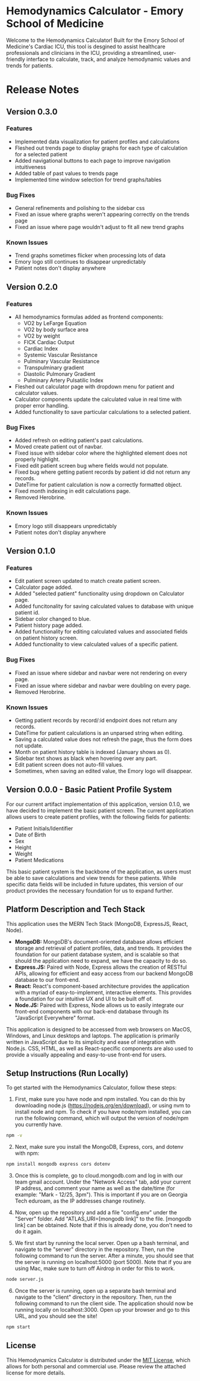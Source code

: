 # Hemodynamics Calculator - Emory School of Medicine

Welcome to the Hemodynamics Calculator! Built for the Emory School of Medicine's Cardiac ICU, this tool is desgined to assist healthcare professionals and clinicians in the ICU, providing a streamlined, user-friendly interface to calculate, track, and analyze hemodynamic values and trends for patients.

# Release Notes

## Version 0.3.0

### Features
* Implemented data visualization for patient profiles and calculations
* Fleshed out trends page to display graphs for each type of calculation for a selected patient
* Added navigational buttons to each page to improve navigation intuitiveness
* Added table of past values to trends page
* Implemented time window selection for trend graphs/tables

### Bug Fixes
* General refinements and polishing to the sidebar css
* Fixed an issue where graphs weren't appearing correctly on the trends page
* Fixed an issue where page wouldn't adjust to fit all new trend graphs

### Known Issues
* Trend graphs sometimes flicker when processing lots of data
* Emory logo still continues to disappear unpredictably
* Patient notes don't display anywhere

## Version 0.2.0

### Features
* All hemodynamics formulas added as frontend components:
   * VO2 by LeFarge Equation
   * VO2 by body surface area
   * VO2 by weight
   * FICK Cardiac Output
   * Cardiac Index
   * Systemic Vascular Resistance
   * Pulminary Vascular Resistance
   * Transpulminary gradient
   * Diastolic Pulmonary Gradient
   * Pulminary Artery Pulsatilic Index
* Fleshed out calculator page with dropdown menu for patient and calculator values.
* Calculator components update the calculated value in real time with proper error handling.
* Added functionality to save particular calculations to a selected patient.

### Bug Fixes
* Added refresh on editing patient's past calculations.
* Moved create patient out of navbar.
* Fixed issue with sidebar color where the highlighted element does not properly highlight.
* Fixed edit patient screen bug where fields would not populate.
* Fixed bug where getting patient records by patient id did not return any records.
* DateTime for patient calculation is now a correctly formatted object.
* Fixed month indexing in edit calculations page.
* Removed Herobrine. 

### Known Issues
* Emory logo still disappears unpredictably
* Patient notes don't display anywhere

## Version 0.1.0

### Features

* Edit patient screen updated to match create patient screen.
* Calculator page added.
* Added "selected patient" functionality using dropdown on Calculator page.
* Added funcitonality for saving calculated values to database with unique patient id.
* Sidebar color changed to blue.
* Patient history page added.
* Added functionality for editing calculated values and associated fields on patient history screen.
* Added functionality to view calculated values of a specific patient.

### Bug Fixes

* Fixed an issue where sidebar and navbar were not rendering on every page.
* Fixed an issue where sidebar and navbar were doubling on every page.
* Removed Herobrine.

### Known Issues

* Getting patient records by record/:id endpoint does not return any records.
* DateTime for patient calculations is an unparsed string when editing.
* Saving a calculated value does not refresh the page, thus the form does not update.
* Month on patient history table is indexed (January shows as 0).
* Sidebar text shows as black when hovering over any part.
* Edit patient screen does not auto-fill values.
* Sometimes, when saving an edited value, the Emory logo will disappear.

## Version 0.0.0 - Basic Patient Profile System

For our current artifact implementation of this application, version 0.1.0, we have decided to implement the basic patient screen. The current application allows users to create patient profiles, with the following fields for patients:

- Patient Initials/Identifier
- Date of Birth
- Sex
- Height
- Weight
- Patient Medications

This basic patient system is the backbone of the application, as users must be able to save calculations and view trends for these patients. While specific data fields will be included in future updates, this version of our product provides the necessary foundation for us to expand further.

## Platform Description and Tech Stack

This application uses the MERN Tech Stack (MongoDB, ExpressJS, React, Node). 

- **MongoDB:**  MongoDB's document-oriented database allows efficient storage and retrieval of patient profiles, data, and trends. It provides the foundation for our patient database system, and is scalable so that should the application need to expand, we have the capacity to do so. 
- **Express.JS:** Paired with Node, Express allows the creation of RESTful APIs, allowing for efficient and easy access from our backend MongoDB database to our front-end.
- **React:** React's component-based architecture provides the application with a myriad of easy-to-implement, interactive elements. This provides a foundation for our intuitive UX and UI to be built off of.
- **Node.JS:** Paired with Express, Node allows us to easily integrate our front-end components with our back-end database through its "JavaScript Everywhere" format.

This application is designed to be accessed from web browsers on MacOS, Windows, and Linux desktops and laptops. The application is primarily written in JavaScript due to its simplicity and ease of integration with Node.js. CSS, HTML, as well as React-specific components are also used to provide a visually appealing and easy-to-use front-end for users.

## Setup Instructions (Run Locally)

To get started with the Hemodynamics Calculator, follow these steps:
1. First, make sure you have node and npm installed. You can do this by downloading node.js (https://nodejs.org/en/download), or using nvm to install node and npm. To check if you have node/npm installed, you can run the following command, which will output the version of node/npm you currently have.
```bash
npm -v
```
2. Next, make sure you install the MongoDB, Express, cors, and dotenv with npm:
   
```bash
npm install mongodb express cors dotenv
```
3. Once this is complete, go to cloud.mongodb.com and log in with our team gmail account. Under the "Network Access" tab, add your current IP address, and comment your name as well as the date/time (for example: "Mark - 12/25, 3pm"). This is important if you are on Georgia Tech eduroam, as the IP addresses change routinely.

4. Now, open up the repository and add a file "config.env" under the "Server" folder. Add "ATLAS_URI=[mongodb link]" to the file. [mongodb link] can be obtained. Note that if this is already done, you don't need to do it again.

5. We first start by running the local server. Open up a bash terminal, and navigate to the "server" directory in the repository. Then, run the following command to run the server. After a minute, you should see that the server is running on localhost:5000 (port 5000). Note that if you are using Mac, make sure to turn off Airdrop in order for this to work.

```bash
node server.js
```

6. Once the server is running, open up a separate bash terminal and navigate to the "client" directory in the repository. Then, run the following command to run the client side. The application should now be running locally on localhost:3000. Open up your browser and go to this URL, and you should see the site!
```bash
npm start
```

## License

This Hemodynamics Calculator is distributed under the [MIT License](https://example.com/hemodynamics-calculator-license), which allows for both personal and commercial use. Please review the attached license for more details.
